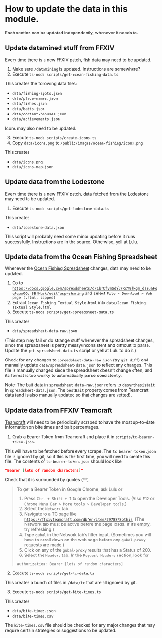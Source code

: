 # How to update the data in this module.

Each section can be updated independently, whenever it needs to.

## Update datamined stuff from FFXIV

Every time there is a new FFXIV patch, fish data may need to be updated.

  1. Make sure `/datamining` is updated. Instructions are somewhere?
  2. Execute `ts-node scripts/get-ocean-fishing-data.ts`

This creates the following data files:

  - `data/fishing-spots.json`
  - `data/place-names.json`
  - `data/fishes.json`
  - `data/baits.json`
  - `data/content-bonuses.json`
  - `data/achievements.json`

Icons may also need to be updated.

  3. Execute `ts-node scripts/create-icons.ts`
  4. Copy `data/icons.png` to `/public/images/ocean-fishing/icons.png`

This creates

  - `data/icons.png`
  - `data/icons-map.json`

## Update data from the Lodestone

Every time there is a new FFXIV patch, data fetched from the Lodestone may need to be updated.

  1. Execute `ts-node scripts/get-lodestone-data.ts`

This creates

  - `data/lodestone-data.json`

This script will probably need some minor updating before it runs successfully. Instructions are in the source. Otherwise, yell at Lulu.

## Update data from the Ocean Fishing Spreadsheet

Whenever the [Ocean Fishing Spreadsheet](https://docs.google.com/spreadsheets/d/1brCfvmSdYl7RcY9lkgm_ds8uaFqq7qaxOOz-5BfHuuk/edit?usp=sharing) changes, data may need to be updated.

  1. Go to [`https://docs.google.com/spreadsheets/d/1brCfvmSdYl7RcY9lkgm_ds8uaFqq7qaxOOz-5BfHuuk/edit?usp=sharing`](https://docs.google.com/spreadsheets/d/1brCfvmSdYl7RcY9lkgm_ds8uaFqq7qaxOOz-5BfHuuk/edit?usp=sharing) and select `File > Download > Web page (.html, zipped)`
  2. Extract `Ocean Fishing Textual Style.html` into `data/Ocean Fishing Textual Style.html`
  3. Execute `ts-node scripts/get-spreadsheet-data.ts`

This creates

  - `data/spreadsheet-data-raw.json`

(This step may fail or do strange stuff whenever the spreadsheet changes, since the spreadsheet is pretty messy/inconsistent and difficult to parse. Update the `get-spreadsheet-data.ts` script or yell at Lulu to do it.)

Check for any changes to `spreadsheet-data-raw.json` (try `git diff`) and manually update `data/spreadsheet-data.json` to reflect any changes. This file is manually changed since the spreadsheet doesn’t change often, and its format is too wonky to automatically parse consistently.

Note: The bait data in `spreadsheet-data-raw.json` refers to `desynthesisBait` in `spreadsheet-data.json`. The `bestBait` property comes from Teamcraft data (and is also manually updated so that changes are vetted).

## Update data from FFXIV Teamcraft

[Teamcraft](https://ffxivteamcraft.com/) will need to be periodically scraped to have the most up-to-date information on bite times and bait percentages.

  1. Grab a Bearer Token from Teamcraft and place it in `scripts/tc-bearer-token.json`.

This will have to be fetched before every scrape. The `tc-bearer-token.json` file is ignored by git, so if this is the first time, you will need to create this file. The contents of `tc-bearer-token.json` should look like

```json
"Bearer [lots of random characters]"
```

Check that it is surrounded by quotes (`""`).

> To get a Bearer Token in Google Chrome, ask Lulu or
>
>   1. Press `Ctrl + Shift + I` to open the Developer Tools. (Also `F12` or `Chrome Menu Bar > More tools > Developer tools`.)
>   2. Select the `Network` tab.
>   3. Navigate to a TC page like [`https://ffxivteamcraft.com/db/en/item/29788/Sothis`](https://ffxivteamcraft.com/db/en/item/29788/Sothis). (The Network tab must be active before the page loads. If it’s empty, try refreshing.)
>   4. Type `gubal` in the Network tab’s filter input. (Sometimes you will have to scroll down on the web page before any `gubal-proxy` requests are made.)
>   5. Click on any of the `gubal-proxy` results that has a Status of 200.
>   6. Select the `Headers` tab. In the `Request Headers` section, look for
>
> ```
> authorization: Bearer [lots of random characters]
> ```

  2. Execute `ts-node scripts/get-tc-data.ts`

This creates a bunch of files in `/data/tc` that are all ignored by git.

  3. Execute `ts-node scripts/get-bite-times.ts`

This creates

  - `data/bite-times.json`
  - `data/bite-times.csv`

The `bite-times.csv` file should be checked for any major changes that may require certain strategies or suggestions to be updated.

